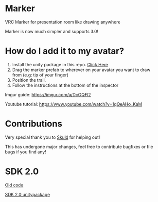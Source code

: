 # Marker
VRC Marker for presentation room like drawing anywhere

Marker is now much simpler and supports 3.0!

# How do I add it to my avatar?

1. Install the unity package in this repo. [Click Here](https://github.com/theepicsnail/Marker/releases/download/3.1.2/marker-SDK3.1.2.unitypackage)
2. Drag the marker prefab to wherever on your avatar you want to draw from (e.g: tip of your finger)
3. Position the trail.
4. Follow the instructions at the bottom of the inspector 

Imgur guide: https://imgur.com/a/DcOQFI2

Youtube tutorial: https://www.youtube.com/watch?v=1qQeAHo_KaM

# Contributions
Very special thank you to [Skuld](https://github.com/chibiskuld/) for helping out!

This has undergone major changes, feel free to contribute bugfixes or file bugs if you find any!

# SDK 2.0

[Old code](https://github.com/theepicsnail/Marker/tree/old)

[SDK 2.0 unitypackage](https://github.com/theepicsnail/Marker/releases/download/3.1.1/marker-SDK2.0.2.unitypackage)
